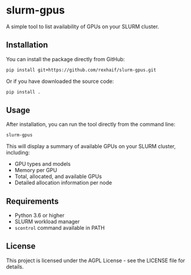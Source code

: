# slurm-gpus

A simple tool to list availability of GPUs on your SLURM cluster.

## Installation

You can install the package directly from GitHub:

```bash
pip install git+https://github.com/rexhaif/slurm-gpus.git
```

Or if you have downloaded the source code:

```bash
pip install .
```

## Usage

After installation, you can run the tool directly from the command line:

```bash
slurm-gpus
```

This will display a summary of available GPUs on your SLURM cluster, including:
- GPU types and models
- Memory per GPU
- Total, allocated, and available GPUs
- Detailed allocation information per node

## Requirements

- Python 3.6 or higher
- SLURM workload manager
- `scontrol` command available in PATH

## License

This project is licensed under the AGPL License - see the LICENSE file for details.
